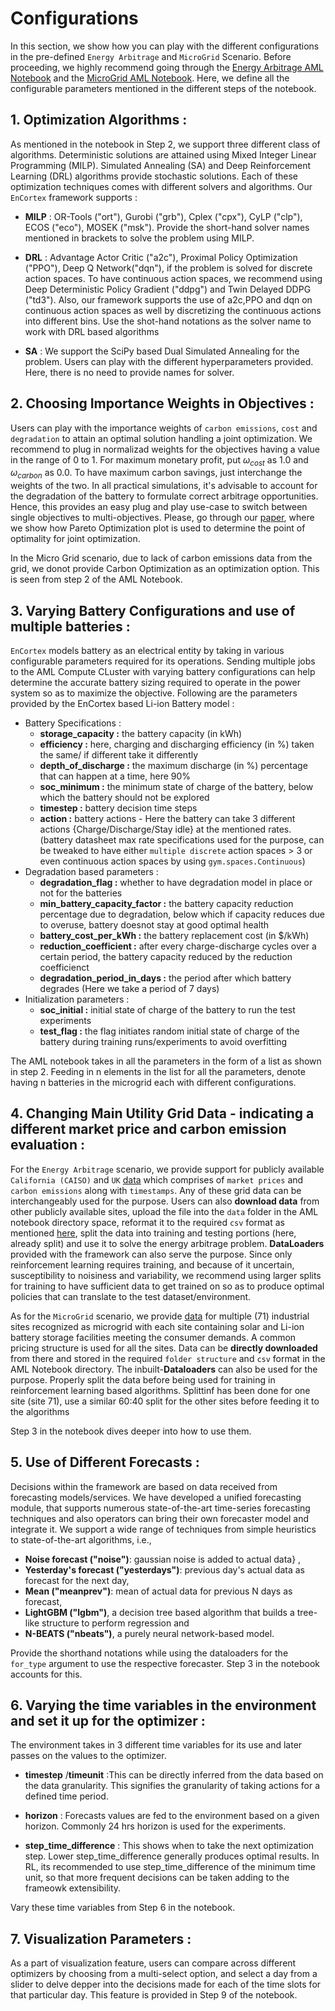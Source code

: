 # Configurations

In this section, we show how you can play with the different configurations in the pre-defined `Energy Arbitrage`  and `MicroGrid` Scenario. Before proceeding, we highly recommend going through the [Energy Arbitrage AML Notebook](../notebooks/scenario1RL.ipynb) and the [MicroGrid AML Notebook](../notebooks/scenario2.ipynb). Here, we define all the configurable parameters mentioned in the different steps of the notebook.


## 1. Optimization Algorithms :

As mentioned in the notebook in Step 2, we support three different class of algorithms. Deterministic solutions are attained using Mixed Integer Linear Programming (MILP). Simulated Annealing (SA) and Deep Reinforcement Learning (DRL) algorithms provide stochastic solutions. Each of these optimization techniques comes with different solvers and algorithms. Our `EnCortex` framework supports :

- __MILP__ : OR-Tools ("ort"), Gurobi ("grb"), Cplex ("cpx"), CyLP ("clp"), ECOS ("eco"), MOSEK ("msk"). Provide the short-hand solver names mentioned in brackets to solve the problem using MILP.

- __DRL__ : Advantage Actor Critic ("a2c"), Proximal Policy Optimization ("PPO"), Deep Q Network("dqn"), if the problem is solved for discrete action spaces. To have continuous action spaces, we recommend using Deep Deterministic Policy Gradient ("ddpg")  and Twin Delayed DDPG ("td3"). Also, our framework supports the use of a2c,PPO and dqn on continuous action spaces as well by discretizing the continuous actions into different bins. Use the shot-hand notations as the solver name to work with DRL based algorithms

- __SA__ : We support the SciPy based Dual Simulated Annealing for the problem. Users can play with the different hyperparameters provided. Here, there is no need to provide names for solver.

## 2. Choosing Importance Weights in Objectives :

Users can play with the importance weights of `carbon emissions`, `cost` and `degradation` to attain an optimal solution handling a joint optimization. We recommend to plug in normalizad weights for the objectives having a value in the range of 0 to 1. For maximum monetary profit, put $\omega_{cost}$ as 1.0 and $\omega_{carbon}$ as 0.0. To have maximum carbon savings, just interchange the weights of the two. In all practical simulations, it's advisable to account for the degradation of the battery to formulate correct arbitrage opportunities. Hence, this provides an easy plug and play use-case to switch between single objectives to multi-objectives. Please, go through our [paper](../_static/nsdi23fall-paper705.pdf), where we show how Pareto Optimization plot is used to determine the point of optimality for joint optimization.

In the Micro Grid scenario, due to lack of carbon emissions data from the grid, we donot provide Carbon Optimization as an optimization option. This is seen from step 2 of the AML Notebook.

## 3. Varying Battery Configurations and use of multiple batteries :

`EnCortex` models battery as an electrical entity by taking in various configurable parameters required for its operations. Sending multiple jobs to the AML Compute CLuster with varying battery configurations can help determine the accurate battery sizing required to operate in the power system so as to maximize the objective. Following are the parameters provided by the EnCortex based Li-ion Battery model :
- Battery Specifications :
  - __storage_capacity :__ the battery capacity (in kWh)
  - __efficiency :__ here, charging and discharging efficiency (in %) taken the same/ if different take it differently
  - __depth_of_discharge :__ the maximum discharge (in %) percentage that can happen at a time, here 90%
  - __soc_minimum :__ the minimum state of charge of the battery, below which the battery should not be explored
  - __timestep :__ battery decision time steps
  - __action :__ battery actions -  Here the battery can take 3 different actions {Charge/Discharge/Stay idle} at the mentioned rates. (battery datasheet max rate specifications used for the purpose, can be tweaked to have either `multiple discrete` action spaces > 3 or even continuous action spaces by using `gym.spaces.Continuous`)
- Degradation based parameters :
  - __degradation_flag :__ whether to have degradation model in place or not for the batteries
  - __min_battery_capacity_factor :__ the battery capacity reduction percentage due to degradation, below which if capacity reduces due to overuse, battery doesnot stay at good optimal health
  - __battery_cost_per_kWh :__ the battery replacement cost (in $/kWh)
  - __reduction_coefficient :__ after every charge-discharge cycles over a certain period, the battery capacity reduced by the reduction coefficienct
  - __degradation_period_in_days :__ the period after which battery degrades (Here we take a period of 7 days)
- Initialization parameters :
  - __soc_initial :__ initial state of charge of the battery to run the test experiments
  - __test_flag :__ the flag initiates random initial state of charge of the battery during training runs/experiments to avoid overfitting

The AML notebook takes in all the parameters in the form of a list as shown in step 2. Feeding in n elements in the list for all the parameters, denote having n batteries in the microgrid each with different configurations.


## 4. Changing Main Utility Grid Data - indicating a different market price and carbon emission evaluation :

For the `Energy Arbitrage` scenario, we provide support for publicly available `California (CAISO)` and `UK` [data](https://microsoftapc-my.sharepoint.com/:f:/g/personal/t-vballoli_microsoft_com/Evd4JIo7F4hFjI9Y_MJPVEYBYc4iP2i-OND1gfoCx3xiIQ?e=hhzg4M) which comprises of `market prices` and `carbon emissions` along with `timestamps`. Any of these grid data can be interchangeably used for the purpose. Users can also __download data__ from other publicly available sites, upload the file into the `data` folder in the AML notebook directory space, reformat it to the required `csv` format as mentioned [here](../tutorials/battery_arbitrage.md), split the data into training and testing portions (here, already split) and use it to solve the energy arbitrage problem. __DataLoaders__ provided with the framework can also serve the purpose. Since only reinforcement learning requires training, and because of it  uncertain, susceptibility to noisiness and variability, we recommend using larger splits for training to have sufficient data to get trained on so as to produce optimal policies that can translate to the test dataset/environment.

As for the `MicroGrid` scenario, we provide [data]() for multiple (71) industrial sites recognized as microgrid with each site containing solar and Li-ion battery storage facilities meeting the consumer demands. A common pricing structure is used for all the sites. Data can be __directly downloaded__ from there and stored in the required `folder structure` and `csv` format in the AML Notebook directory. The inbuilt-__Dataloaders__ can also be used for the purpose. Properly split the data before being used for training in reinforcement learning based algorithms. Splittinf has been done for one site (site 71), use a similar 60:40 split for the other sites before feeding it to the algorithms

Step 3 in the notebook dives deeper into how to use them.

## 5. Use of Different Forecasts :

Decisions within the framework are based on data received from forecasting models/services. We have developed a unified forecasting module, that supports numerous state-of-the-art time-series forecasting techniques and also operators can bring their own forecaster model and integrate it. We support a wide range of techniques from simple heuristics to state-of-the-art algorithms, i.e.,
- __Noise forecast ("noise")__: gaussian noise is added to actual data} ,
- __Yesterday's forecast ("yesterdays")__: previous day's actual data as forecast for the next day,
- __Mean ("meanprev")__: mean of actual data for previous N days as forecast,
- __LightGBM ("lgbm")__, a decision tree based algorithm that builds a tree-like structure to perform regression and
- __N-BEATS ("nbeats")__, a purely neural network-based model.

Provide the shorthand notations while using the dataloaders for the `for_type` argument to use the respective forecaster. Step 3 in the notebook accounts for this.

## 6. Varying the time variables in the environment and set it up for the optimizer :

The environment takes in 3 different time variables for its use and later passes on the values to the optimizer.
- __timestep__ /__timeunit__ :This can be directly inferred from the data based on the data granularity. This signifies the granularity of taking actions for a defined time period.

- __horizon__ : Forecasts values are fed to the environment based on a given horizon. Commonly 24 hrs horizon is used for the experiments.

- __step_time_difference__ : This shows when to take the next optimization step. Lower step_time_difference generally produces optimal results. In RL, its recommended to use step_time_difference of the minimum time unit, so that more frequent decisions can be taken adding to the frameowk extensibility.

Vary these time variables from Step 6 in the notebook.

## 7. Visualization Parameters :

As a part of visualization feature, users can compare across different optimizers by choosing from a multi-select option, and select a day from a slider to delve depper into the decisions made for each of the time slots for that particular day. This feature is provided in Step 9 of the notebook.